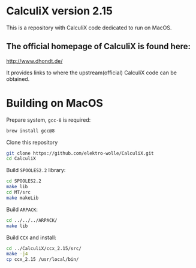 # CalculiX version 2.15

This is a repository with CalculiX code dedicated to run on MacOS.

The official homepage of CalculiX is found here: 
------------------------------------------------

http://www.dhondt.de/


It provides links to where the upstream(official) CalculiX code can be obtained.


# Building on MacOS

Prepare system, `gcc-8` is required:

```sh
brew install gcc@8
```

Clone this repository

```sh
git clone https://github.com/elektro-wolle/CalculiX.git
cd CalculiX
```

Build `SPOOLES2.2` library:

```sh
cd SPOOLES2.2
make lib
cd MT/src
make makeLib
```

Build `ARPACK`:

```sh
cd ../../../ARPACK/
make lib
```

Build `CCX` and install:

```sh
cd ../CalculiX/ccx_2.15/src/
make -j4
cp ccx_2.15 /usr/local/bin/
```

